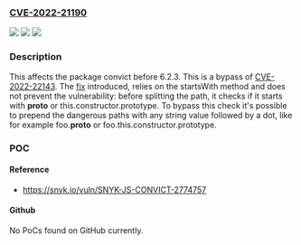 ### [CVE-2022-21190](https://cve.mitre.org/cgi-bin/cvename.cgi?name=CVE-2022-21190)
![](https://img.shields.io/static/v1?label=Product&message=convict&color=blue)
![](https://img.shields.io/static/v1?label=Version&message=%3C%206.2.3%20&color=brighgreen)
![](https://img.shields.io/static/v1?label=Vulnerability&message=Prototype%20Pollution&color=brighgreen)

### Description

This affects the package convict before 6.2.3. This is a bypass of [CVE-2022-22143](https://security.snyk.io/vuln/SNYK-JS-CONVICT-2340604). The [fix](https://github.com/mozilla/node-convict/commit/3b86be087d8f14681a9c889d45da7fe3ad9cd880) introduced, relies on the startsWith method and does not prevent the vulnerability: before splitting the path, it checks if it starts with __proto__ or this.constructor.prototype. To bypass this check it's possible to prepend the dangerous paths with any string value followed by a dot, like for example foo.__proto__ or foo.this.constructor.prototype.

### POC

#### Reference
- https://snyk.io/vuln/SNYK-JS-CONVICT-2774757

#### Github
No PoCs found on GitHub currently.

